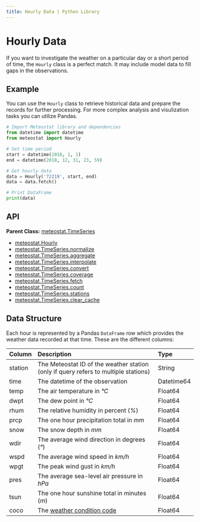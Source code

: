 ```yaml
---
title: Hourly Data | Python Library
---
```


# Hourly Data

If you want to investigate the weather on a particular day or a short period of time, the `Hourly` class is a perfect match. It may include model data to fill gaps in the observations.

## Example

You can use the `Hourly` class to retrieve historical data and prepare the records for further processing. For more complex analysis and visulization tasks you can utilize Pandas.

```python
# Import Meteostat library and dependencies
from datetime import datetime
from meteostat import Hourly

# Set time period
start = datetime(2018, 1, 1)
end = datetime(2018, 12, 31, 23, 59)

# Get hourly data
data = Hourly('72219', start, end)
data = data.fetch()

# Print DataFrame
print(data)
```

## API

**Parent Class:** [meteostat.TimeSeries](/python/api/timeseries/)

* [meteostat.Hourly](api/hourly/)
* [meteostat.TimeSeries.normalize](api/timeseries/normalize)
* [meteostat.TimeSeries.aggregate](api/timeseries/aggregate)
* [meteostat.TimeSeries.interpolate](api/timeseries/interpolate)
* [meteostat.TimeSeries.convert](api/timeseries/convert)
* [meteostat.TimeSeries.coverage](api/timeseries/coverage)
* [meteostat.TimeSeries.fetch](api/timeseries/fetch)
* [meteostat.TimeSeries.count](api/timeseries/count)
* [meteostat.TimeSeries.stations](api/timeseries/stations)
* [meteostat.TimeSeries.clear_cache](api/timeseries/clear_cache)

## Data Structure

Each hour is represented by a Pandas `DataFrame` row which provides the weather data recorded at that time. These are the different columns:

| **Column** | **Description**                                                                     | **Type**   |
|:-----------|:------------------------------------------------------------------------------------|:-----------|
| station    | The Meteostat ID of the weather station (only if query refers to multiple stations) | String     |
| time       | The datetime of the observation                                                     | Datetime64 |
| temp       | The air temperature in _°C_                                                         | Float64    |
| dwpt       | The dew point in _°C_                                                               | Float64    |
| rhum       | The relative humidity in percent (_%_)                                              | Float64    |
| prcp       | The one hour precipitation total in _mm_                                            | Float64    |
| snow       | The snow depth in _mm_                                                              | Float64    |
| wdir       | The average wind direction in degrees (_°_)                                         | Float64    |
| wspd       | The average wind speed in _km/h_                                                    | Float64    |
| wpgt       | The peak wind gust in _km/h_                                                        | Float64    |
| pres       | The average sea-level air pressure in _hPa_                                         | Float64    |
| tsun       | The one hour sunshine total in minutes (_m_)                                        | Float64    |
| coco       | The [weather condition code](/docs/formats.html#weather-condition-codes)            | Float64    |
